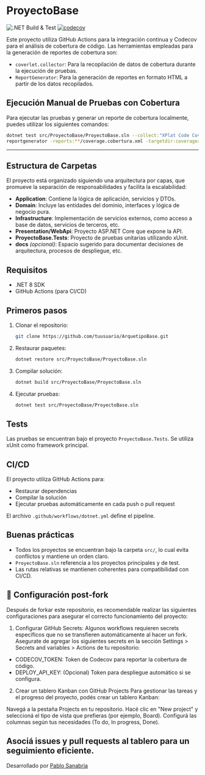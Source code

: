 # ProyectoBase

![.NET Build & Test](https://github.com/PabloSanabria/ArquetipoBase/actions/workflows/dotnet.yml/badge.svg)
[![codecov](https://codecov.io/gh/PabloSanabria/ArquetipoBase/branch/main/graph/badge.svg)](https://codecov.io/gh/PabloSanabria/ArquetipoBase)

Este proyecto utiliza GitHub Actions para la integración continua y Codecov para el análisis de cobertura de código. Las herramientas empleadas para la generación de reportes de cobertura son:

- `coverlet.collector`: Para la recopilación de datos de cobertura durante la ejecución de pruebas.
- `ReportGenerator`: Para la generación de reportes en formato HTML a partir de los datos recopilados.

## Ejecución Manual de Pruebas con Cobertura

Para ejecutar las pruebas y generar un reporte de cobertura localmente, puedes utilizar los siguientes comandos:

```bash
dotnet test src/ProyectoBase/ProyectoBase.sln --collect:"XPlat Code Coverage"
reportgenerator -reports:**/coverage.cobertura.xml -targetdir:coveragereport -reporttypes:Html
```

---
## Estructura de Carpetas

El proyecto está organizado siguiendo una arquitectura por capas, que promueve la separación de responsabilidades y facilita la escalabilidad:

- **Application**: Contiene la lógica de aplicación, servicios y DTOs.
- **Domain**: Incluye las entidades del dominio, interfaces y lógica de negocio pura.
- **Infrastructure**: Implementación de servicios externos, como acceso a base de datos, servicios de terceros, etc.
- **Presentation/WebApi**: Proyecto ASP.NET Core que expone la API.
- **ProyectoBase.Tests**: Proyecto de pruebas unitarias utilizando xUnit.
- **docs** _(opcional)_: Espacio sugerido para documentar decisiones de arquitectura, procesos de despliegue, etc.

## Requisitos

- .NET 8 SDK
- GitHub Actions (para CI/CD)

## Primeros pasos

1. Clonar el repositorio:
   ```bash
   git clone https://github.com/tuusuario/ArquetipoBase.git
   ```

2. Restaurar paquetes:
   ```bash
   dotnet restore src/ProyectoBase/ProyectoBase.sln
   ```

3. Compilar solución:
   ```bash
   dotnet build src/ProyectoBase/ProyectoBase.sln
   ```

4. Ejecutar pruebas:
   ```bash
   dotnet test src/ProyectoBase/ProyectoBase.sln
   ```

## Tests

Las pruebas se encuentran bajo el proyecto `ProyectoBase.Tests`. Se utiliza xUnit como framework principal.

## CI/CD

El proyecto utiliza GitHub Actions para:
- Restaurar dependencias
- Compilar la solución
- Ejecutar pruebas automáticamente en cada push o pull request

El archivo `.github/workflows/dotnet.yml` define el pipeline.

## Buenas prácticas

- Todos los proyectos se encuentran bajo la carpeta `src/`, lo cual evita conflictos y mantiene un orden claro.
- `ProyectoBase.sln` referencia a los proyectos principales y de test.
- Las rutas relativas se mantienen coherentes para compatibilidad con CI/CD.

## 🔧 Configuración post-fork
Después de forkar este repositorio, es recomendable realizar las siguientes configuraciones para asegurar el correcto funcionamiento del proyecto:

1. Configurar GitHub Secrets:
Algunos workflows requieren secrets específicos que no se transfieren automáticamente al hacer un fork.
Asegurate de agregar los siguientes secrets en la sección Settings > Secrets and variables > Actions de tu repositorio:

- CODECOV_TOKEN: Token de Codecov para reportar la cobertura de código.
- DEPLOY_API_KEY: (Opcional) Token para despliegue automático si se configura.

2. Crear un tablero Kanban con GitHub Projects
Para gestionar las tareas y el progreso del proyecto, podés crear un tablero Kanban:

Navegá a la pestaña Projects en tu repositorio.
Hacé clic en "New project" y seleccioná el tipo de vista que prefieras (por ejemplo, Board).
Configurá las columnas según tus necesidades (To do, In progress, Done).

Asociá issues y pull requests al tablero para un seguimiento eficiente.
---

Desarrollado por [Pablo Sanabria](https://github.com/PabloSanabria)
